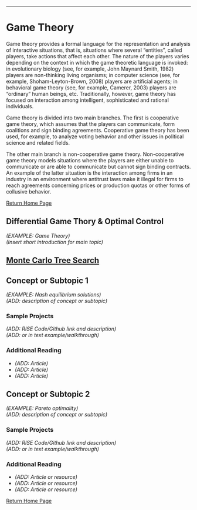 ---
# Game Theory 
Game theory provides a formal language for the representation and analysis of interactive situations, that is, situations where several “entities”, called players, take actions that affect each other. The nature of the players varies depending on the context in which the game theoretic language is invoked: in evolutionary biology (see, for example, John Maynard Smith, 1982) players are non-thinking living organisms; in computer science (see, for example, Shoham-Leyton-Brown, 2008) players are artificial agents; in behavioral game theory (see, for example, Camerer, 2003) players are “ordinary” human beings, etc. Traditionally, however, game theory has focused on interaction among intelligent, sophisticated and rational individuals.

Game theory is divided into two main branches. The first is cooperative game theory, which assumes that the players can communicate, form coalitions and sign binding agreements. Cooperative game theory has been used, for example, to analyze voting behavior and other issues in political science and related fields.

The other main branch is non-cooperative game theory. Non-cooperative game theory models situations where the players are either unable to communicate or are able to communicate but cannot sign binding contracts. An example of the latter situation is the interaction among firms in an industry in an environment where antitrust laws make it illegal for firms to reach agreements concerning prices or production quotas or other forms of collusive behavior.

[Return Home Page](../index.md)
## Differential Game Thory & Optimal Control 
*(EXAMPLE: Game Theory)* \
*(Insert short introduction for main topic)*

## [Monte Carlo Tree Search](https://medium.com/@pedrohbtp/ai-monte-carlo-tree-search-mcts-49607046b204)

## Concept or Subtopic 1
*(EXAMPLE: Nash equilibrium solutions)*\
*(ADD: description of concept or subtopic)*

### Sample Projects
*(ADD: RISE Code/Github link and description)*\
*(ADD: or in text example/walkthrough)*
 
### Additional Reading
+ *(ADD: Article)*
+ *(ADD: Article)*
+ *(ADD: Article)*


## Concept or Subtopic 2
*(EXAMPLE: Pareto optimality)*\
*(ADD: description of concept or subtopic)*

### Sample Projects
*(ADD: RISE Code/Github link and description)*\
*(ADD: or in text example/walkthrough)*

### Additional Reading
+ *(ADD: Article or resource)*
+ *(ADD: Article or resource)*
+ *(ADD: Article or resource)*

[Return Home Page](../index.md)
